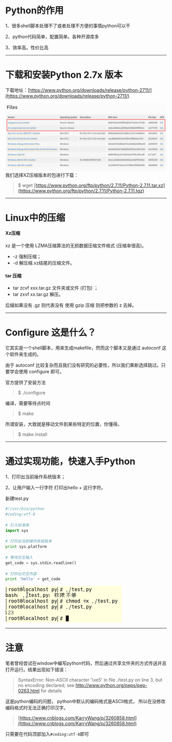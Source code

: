 # Python的作用

1、很多shell脚本处理不了或者处理不方便的事情python可以干

2、python代码简单，配置简单。各种开源库多

3、效率高。性价比高

---

# 下载和安装Python 2.7x 版本

下载地址：[https://www.python.org/downloads/release/python-2711/](https://www.python.org/downloads/release/python-2711/)

![](/assets/asdadasdasd2312312312312import.png)我们选择XZ压缩版本的包进行下载：

> $ wget [https://www.python.org/ftp/python/2.7.11/Python-2.7.11.tar.xz](https://www.python.org/ftp/python/2.7.11/Python-2.7.11.tgz)

---

# Linux中的压缩

#### Xz压缩

xz 是一个使用 LZMA压缩算法的无损数据压缩文件格式 \(压缩率很高\)。

* -z 强制压缩；
* -d 解压缩.xz结尾的压缩文件。

#### tar 压缩

* tar zcvf xxx.tar.gz 文件夹或文件 \(打包\) ；
* tar zxvf xx.tar.gz 解压。

后缀如果没有 .gz 则代表没有 使用 gzip 压缩 则把参数的 z 去掉。

---

# Configure 这是什么？

它其实是一个shell脚本，用来生成makefile，然而这个脚本又是通过 autoconf 这个软件来生成的。

由于 autoconf 比较复杂而且我们没有研究的必要性，所以我们果断选择跳过。只要学会使用 configure 即可。

官方提供了安装方法

> $ ./configure

编译，需要等待点时间

> $ make

所谓安装，大致就是移动文件到某些特定的位置，你懂得。

> $ make install

---

# 通过实现功能，快速入手Python

1、打印出当前操作系统版本；

2、让用户输入一行字符 打印出hello + 这行字符。

新建test.py

```py
#!/usr/bin/python
#coding:utf-8

# 引入标准库
import sys

# 打印出当前操作系统版本
print sys.platform

# 等待交互输入
get_code = sys.stdin.readline()

# 打印出交互内容
print 'hello' + get_code
```

![](/assets/3e9135b2-13b0-4dc2-9dd2-f7d42756c158import.png)

---

# 注意

笔者曾经尝试在window中编写python代码，然后通过共享文件夹的方式传送并且打开运行。结果出现如下错误：

> SyntaxError: Non-ASCII character '\xe5' in file ./test.py on line 3, but no encoding declared; see http://www.python.org/peps/pep-0263.html for details

这是python编码的问题， python中默认的编码格式是ASCII格式， 所以在没修改编码格式时无法正确打印汉字。

> [https://www.cnblogs.com/KarryWang/p/3260858.html](https://www.cnblogs.com/KarryWang/p/3260858.html)

只需要在代码顶部加入`#coding:utf-8`即可

